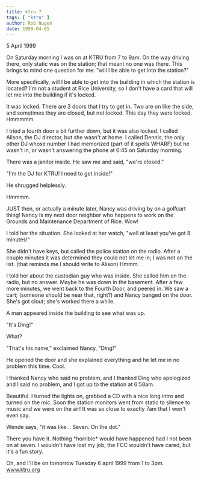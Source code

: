 ```yaml
---
title: ktru 7
tags: [ "ktru" ]
author: Rob Nugen
date: 1999-04-05
---
```


<p class=date>5 April 1999</p>

<p>On Saturday morning I was on at KTRU from 7 to 9am.  On the way driving there, only static was on the station; that meant no one was there.  This brings to mind one question for me: "will I be able to get into the station?"

<p>More specifically, will I be able to get into the building in which the station is located?  I'm not a student at Rice University, so I don't have a card that will let me into the building if it's locked.

<p>It was locked. There are 3 doors that I try to get in. Two are on like the side, and sometimes they are closed, but not locked. This day they were locked.  Hmmmmm.

<p>I tried a fourth door a bit further down, but it was also locked. I called Alison, the DJ director, but she wasn't at home. I called Dennis, the only other DJ whose number I had memorized (part of it spells WHARF) but he wasn't in, or wasn't answering the phone at 6:45 on Saturday morning.

<p>There was a janitor inside.  He saw me and said, "we're closed."

<p>"I'm the DJ for KTRU! I need to get inside!"

<p>He shrugged helplessly.

<p>Hmmmm.

<p>JUST then, or actually a minute later, Nancy was driving by on a golfcart thing!  Nancy is my next door neighbor who happens to work on the Grounds and Maintenance Department of Rice. Wow!

<p>I told her the situation.  She looked at her watch, "well at least you've got 8 minutes!"

<p>She didn't have keys, but called the police station on the radio.  After a couple minutes it was determined they could not let me in; I was not on the list. (that reminds me I should write to Alison)  Hmmm.

<p>I told her about the custodian guy who was inside.  She called him on the radio, but no answer.  Maybe he was down in the basement.  After a few more minutes, we went back to the Fourth Door, and peered in.  We saw a cart; (someone should be near that, right?) and Nancy banged on the door.  She's got clout; she's worked there a while.

<p>A man appeared inside the building to see what was up.

<p>"It's Ding!"

<p>What?

<p>"That's his name," exclaimed Nancy, "Ding!"

<p>He opened the door and she explained everything and he let me in no problem this time.  Cool.

<p>I thanked Nancy who said no problem, and I thanked Ding who apologized and I said no problem, and I got up to the station at 6:58am.

<p>Beautiful.  I turned the lights on, grabbed a CD with a nice long intro and turned on the mic.  Soon the station monitors went from static to silence to music and we were on the air!  It was so close to exactly 7am that I won't even say.

<p>Wende says, "it was like... Seven. On the dot."

<p>There you have it.  Nothing *horrible* would have happened had I not been on at seven.  I wouldn't have lost my job; the FCC wouldn't have cared, but it's a fun story.

<p>Oh, and I'll be on tomorrow Tuesday 6 april 1999 from 1 to 3pm.  <a href="https://www.ktru.org">www.ktru.org</a>
